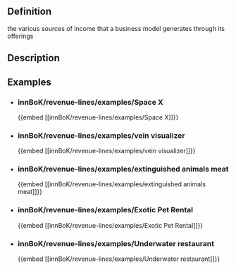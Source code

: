 
## Definition
the various sources of income that a business model generates through its offerings
## Description
## Examples
- ### innBoK/revenue-lines/examples/Space X
	{{embed [[innBoK/revenue-lines/examples/Space X]]}}
- ### innBoK/revenue-lines/examples/vein visualizer
	{{embed [[innBoK/revenue-lines/examples/vein visualizer]]}}
- ### innBoK/revenue-lines/examples/extinguished animals meat
	{{embed [[innBoK/revenue-lines/examples/extinguished animals meat]]}}
- ### innBoK/revenue-lines/examples/Exotic Pet Rental
	{{embed [[innBoK/revenue-lines/examples/Exotic Pet Rental]]}}
- ### innBoK/revenue-lines/examples/Underwater restaurant
	{{embed [[innBoK/revenue-lines/examples/Underwater restaurant]]}}












